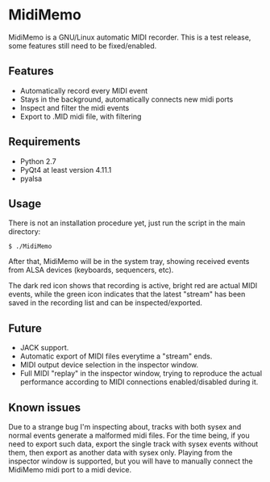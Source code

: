 # MidiMemo

MidiMemo is a GNU/Linux automatic MIDI recorder.
This is a test release, some features still need to be fixed/enabled.

## Features
- Automatically record every MIDI event
- Stays in the background, automatically connects new midi ports
- Inspect and filter the midi events
- Export to .MID midi file, with filtering

## Requirements
- Python 2.7
- PyQt4 at least version 4.11.1
- pyalsa


## Usage
There is not an installation procedure yet, just run the script in the main
directory:

    $ ./MidiMemo

After that, MidiMemo will be in the system tray, showing received events from
ALSA devices (keyboards, sequencers, etc).

The dark red icon shows that recording is active, bright red are actual MIDI
events, while the green icon indicates that the latest "stream" has been
saved in the recording list and can be inspected/exported.

## Future
- JACK support.
- Automatic export of MIDI files everytime a "stream" ends.
- MIDI output device selection in the inspector window.
- Full MIDI "replay" in the inspector window, trying to reproduce the actual
performance according to MIDI connections enabled/disabled during it.

## Known issues
Due to a strange bug I'm inspecting about, tracks with both sysex and normal
events generate a malformed midi files. For the time being, if you need to
export such data, export the single track with sysex events without them, then
export as another data with sysex only.
Playing from the inspector window is supported, but you will have to manually
connect the MidiMemo midi port to a midi device.
